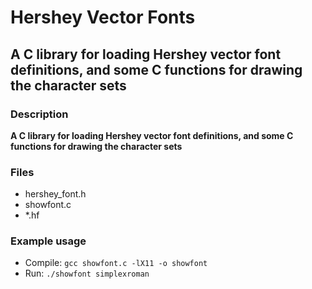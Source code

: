 # Hershey Vector Fonts
## A C library for loading Hershey vector font definitions, and some C functions for drawing the character sets
### Description
**A C library for loading Hershey vector font definitions, and some C functions for drawing the character sets**

### Files
- hershey_font.h
- showfont.c
- *.hf

### Example usage
- Compile:
  `gcc showfont.c -lX11 -o showfont`
- Run:
  `./showfont simplexroman`
